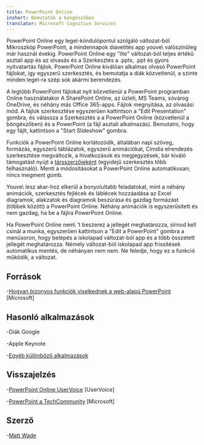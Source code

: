 ```yaml
---
title: PowerPoint Online
inshort: Bemutatók a böngészőben
translator: Microsoft Cognitive Services
---
```


PowerPoint Online egy legel-kiindulópontul szolgáló változat-ból Mikroszkóp PowerPoint,
a mindennapok diavetítés app youve\ valószínűleg már használ évekig.
PowerPoint Online egy \"lite\" változat-ból teljes értékű asztali app
és az olvasás és a Szerkesztés a .pptx, .ppt és gyors nyitvatartás
fájlok. PowerPoint Online kiválóan alkalmas olvasó PowerPoint fájlokat, így
egyszerű szerkesztés, és bemutatja a diák közvetlenül, a szinte minden
legel-ra szép sok akármi berendezés.

A legtöbb PowerPoint fájlokat nyit közvetlenül a PowerPoint programban Online használatakor
A SharePoint Online, az üzleti, MS Teams, sóvárog OneDrive, és néhány
más Office 365-apps. Fájlok megnyitása, az olvasási mód. A fájlok szerkesztése
egyszerűen kattintson a \"Edit Presentation\" gombra, és válassza a Szerkesztés a
a PowerPoint Online (közvetlenül a böngészőben) és a PowerPoint (a fájl
asztali alkalmazás). Bemutatni, hogy egy fájlt, kattintson a \"Start Slideshow\" gombra.

Funkciók a PowerPoint Online korlátozódik, általában napi
szöveg, formázás, egyszerű táblázatok, egyszerű animációkat, Címdia elrendezés szerkesztése
megváltozik, a hivatkozások és megjegyzések, bár kiváló támogatást nyújt
a [társszerzőjeként](http://icsh.pt/CoAuthoring) (egyidejű szerkesztés
több felhasználó). Menti a módosításokat a PowerPoint Online
automatikusan; nincs megment gomb.

Youve\ lesz akar-hoz elkerül a bonyolultabb feladatokat, mint a néhány animációk, szerkesztés
fejlécek és láblécek hozzáadása az Excel diagramok, alakzatok és diagramok beszúrása
és gazdag formázást (többek között) a PowerPoint Online. Néhány
animációk is egyszerűsített és nem gazdag, ha be a fájlra
PowerPoint Online.

Ha PowerPoint Online nem\ 't beszerez a jellegét meghatározza, sírnod kell csinál a
munka, egyszerűen kattintson a \"Edit a PowerPoint\" gombra a menüsoron, hogy
belépés a iskolapad változat-ból app és a több összetett jellegét meghatározza.
Némely változat-ból iskolapad app frissítések automatikus mentés, de néhányan nem
nem. Ne feledje, hogy ez a funkció működik, a változat.

Források
---------

-[Hogyan bizonyos funkciók viselkednek a web-alapú
    PowerPoint](https://support.office.com/en-us/article/How-certain-features-behave-in-web-based-PowerPoint-A931F0C8-1305-4428-8F7C-9CFA00EF28C5)
    \[Microsoft\]

Hasonló alkalmazások
--------------------

-Diák Google

-Apple Keynote

-[Egyéb különböző
    alkalmazások](https://en.wikipedia.org/wiki/Presentation_program)

Visszajelzés
---------

-[PowerPoint Online UserVoice](https://powerpoint.uservoice.com/forums/270149-powerpoint-online)
    \[UserVoice\]

-[PowerPoint a TechCommunity](https://techcommunity.microsoft.com/t5/PowerPoint-Office-Mix/ct-p/PowerPoint)
    \[Microsoft\]

Szerző
---------

-[Matt Wade](https://www.linkedin.com/in/thatmattwade/)



